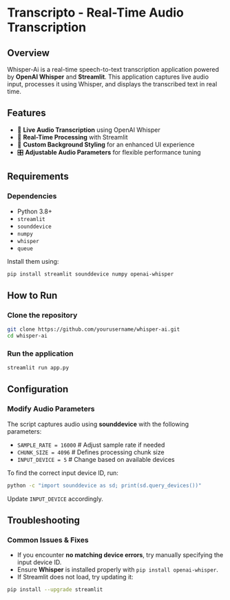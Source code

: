 # Transcripto - Real-Time Audio Transcription
## Overview
Whisper-Ai is a real-time speech-to-text transcription application powered by **OpenAI Whisper** and **Streamlit**. This application captures live audio input, processes it using Whisper, and displays the transcribed text in real time.

## Features
- 🎤 **Live Audio Transcription** using OpenAI Whisper
- 📡 **Real-Time Processing** with Streamlit
- 🎨 **Custom Background Styling** for an enhanced UI experience
- 🎛 **Adjustable Audio Parameters** for flexible performance tuning

## Requirements
### Dependencies
- Python 3.8+
- `streamlit`
- `sounddevice`
- `numpy`
- `whisper`
- `queue`

Install them using:
```sh
pip install streamlit sounddevice numpy openai-whisper
```

## How to Run
### Clone the repository
```sh
git clone https://github.com/yourusername/whisper-ai.git
cd whisper-ai
```

### Run the application
```sh
streamlit run app.py
```

## Configuration
### Modify Audio Parameters
The script captures audio using **sounddevice** with the following parameters:
- `SAMPLE_RATE = 16000`  # Adjust sample rate if needed
- `CHUNK_SIZE = 4096`  # Defines processing chunk size
- `INPUT_DEVICE = 5`  # Change based on available devices

To find the correct input device ID, run:
```sh
python -c "import sounddevice as sd; print(sd.query_devices())"
```
Update `INPUT_DEVICE` accordingly.

## Troubleshooting
### Common Issues & Fixes
- If you encounter **no matching device errors**, try manually specifying the input device ID.
- Ensure **Whisper** is installed properly with `pip install openai-whisper`.
- If Streamlit does not load, try updating it:
```sh
pip install --upgrade streamlit
```




